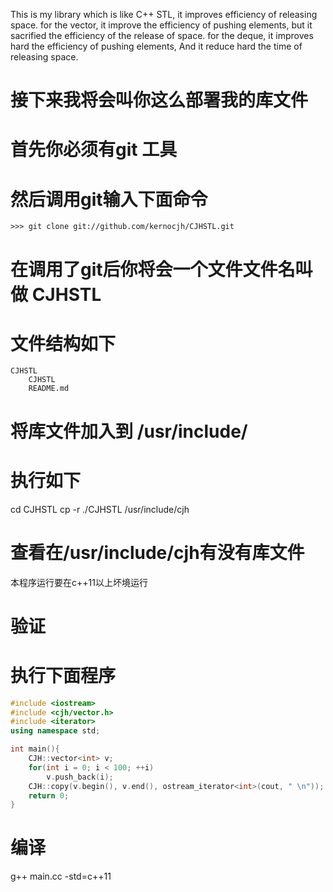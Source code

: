 This is my library which is like C++ STL, it improves efficiency of releasing space.
for the vector, it improve the efficiency of pushing elements, but it sacrified the efficiency of the release of space.
for the deque, it improves hard the efficiency of pushing elements, And it reduce hard the time of releasing space.


# 接下来我将会叫你这么部署我的库文件
# 首先你必须有git 工具

# 然后调用git输入下面命令
	>>> git clone git://github.com/kernocjh/CJHSTL.git

# 在调用了git后你将会一个文件文件名叫做 CJHSTL
# 文件结构如下
	CJHSTL
		CJHSTL
		README.md

# 将库文件加入到 /usr/include/  
# 执行如下
cd CJHSTL
cp -r ./CJHSTL /usr/include/cjh

# 查看在/usr/include/cjh有没有库文件


本程序运行要在c++11以上坏境运行



# 验证
# 执行下面程序
```c++
#include <iostream>
#include <cjh/vector.h>
#include <iterator>
using namespace std;

int main(){
	CJH::vector<int> v;
	for(int i = 0; i < 100; ++i)
		v.push_back(i);
	CJH::copy(v.begin(), v.end(), ostream_iterator<int>(cout, " \n"));
	return 0;
}

```

# 编译
g++ main.cc  -std=c++11

